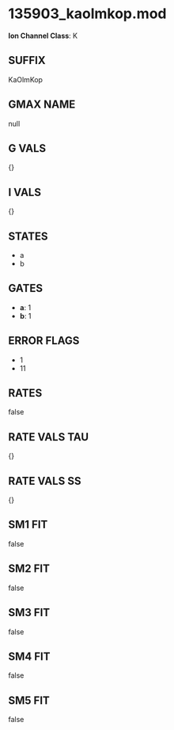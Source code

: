 # 135903_kaolmkop.mod

**Ion Channel Class**: K

## SUFFIX

KaOlmKop

## GMAX NAME

null

## G VALS

{}

## I VALS

{}

## STATES

- a
- b

## GATES

- **a**: 1
- **b**: 1

## ERROR FLAGS

- 1
- 11

## RATES

false

## RATE VALS TAU

{}

## RATE VALS SS

{}

## SM1 FIT

false

## SM2 FIT

false

## SM3 FIT

false

## SM4 FIT

false

## SM5 FIT

false

